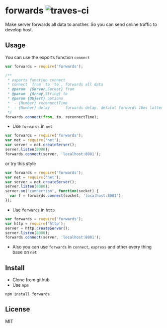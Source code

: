 forwards ![traves-ci](https://secure.travis-ci.org/dead-horse/forwards.png)
========

Make server forwards all data to another. So you can send online traffic to develop host.

## Usage   
You can use the exports function `connect`

```js
var forwards = require('forwards');

/**
 * exports function connect
 * connect `from` to `to`, forwards all data 
 * @param  {Server,Socket} from    
 * @param  {Array,String} to      
 * @param {Object} options 
 *  - {Number} reconnectTime
 *  - {Number} delay       forwards delay. defalut forwards 10ms latter
 */
forwards.connect(from, to, reconnectTime);
```

 * Use `forwards` in `net`   

 ```js
var forwards = require('forwards');
var net = require('net');
var server = net.createServer();
server.listen(8080);
forwards.connect(server, 'localhost:8081');
 ```
or try this style   

```js
var forwards = require('forwards');
var net = require('net');
var server = net.createServer();
server.listen(8080);
server.on('connection', function(socket) {
  var f = forwards.connect(socket, 'localhost:8081');
});
```

 * Use `forwards` in `http`   

```js
var forwards = require('forwards');
var http = require('http');
server = http.createServer();
server.listen(8080);
forwards.connect(server, 'localhost:8081');
```
 * Also you can use `forwards` in `connect`, `express` and other every thing base on `net`   

## Install    
 * Clone from github   
 * Use `npm`   

 ```
 npm install forwards
 ```

 ## License   
 MIT
